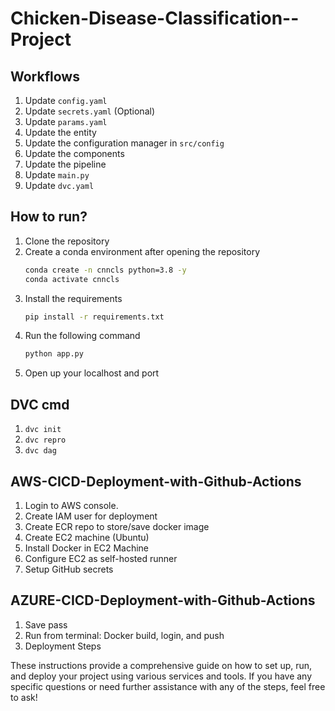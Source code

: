 # Chicken-Disease-Classification--Project

## Workflows
1. Update `config.yaml`
2. Update `secrets.yaml` (Optional)
3. Update `params.yaml`
4. Update the entity
5. Update the configuration manager in `src/config`
6. Update the components
7. Update the pipeline 
8. Update `main.py`
9. Update `dvc.yaml`

## How to run?
1. Clone the repository
2. Create a conda environment after opening the repository
   ```bash
   conda create -n cnncls python=3.8 -y
   conda activate cnncls
   ```
3. Install the requirements
   ```bash
   pip install -r requirements.txt
   ```
4. Run the following command
   ```bash
   python app.py
   ```
5. Open up your localhost and port

## DVC cmd
1. `dvc init`
2. `dvc repro`
3. `dvc dag`

## AWS-CICD-Deployment-with-Github-Actions
1. Login to AWS console.
2. Create IAM user for deployment
3. Create ECR repo to store/save docker image
4. Create EC2 machine (Ubuntu) 
5. Install Docker in EC2 Machine
6. Configure EC2 as self-hosted runner
7. Setup GitHub secrets

## AZURE-CICD-Deployment-with-Github-Actions
1. Save pass
2. Run from terminal: Docker build, login, and push
3. Deployment Steps

These instructions provide a comprehensive guide on how to set up, run, and deploy your project using various services and tools. If you have any specific questions or need further assistance with any of the steps, feel free to ask!